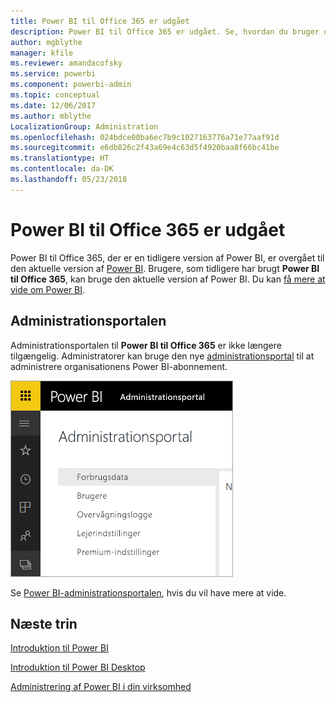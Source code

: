 ```yaml
---
title: Power BI til Office 365 er udgået
description: Power BI til Office 365 er udgået. Se, hvordan du bruger og administrerer det aktuelle Power BI.
author: mgblythe
manager: kfile
ms.reviewer: amandacofsky
ms.service: powerbi
ms.component: powerbi-admin
ms.topic: conceptual
ms.date: 12/06/2017
ms.author: mblythe
LocalizationGroup: Administration
ms.openlocfilehash: 024bdce00ba6ec7b9c1027163776a71e77aaf91d
ms.sourcegitcommit: e6db826c2f43a69e4c63d5f4920baa8f66bc41be
ms.translationtype: HT
ms.contentlocale: da-DK
ms.lasthandoff: 05/23/2018
---
```

# <a name="power-bi-for-office-365-is-retired"></a>Power BI til Office 365 er udgået
Power BI til Office 365, der er en tidligere version af Power BI, er overgået til den aktuelle version af [Power BI](https://powerbi.microsoft.com). Brugere, som tidligere har brugt **Power BI til Office 365**, kan bruge den aktuelle version af Power BI. Du kan [få mere at vide om Power BI](service-get-started.md).

## <a name="the-admin-portal"></a>Administrationsportalen
Administrationsportalen til **Power BI til Office 365** er ikke længere tilgængelig. Administratorer kan bruge den nye [administrationsportal](https://app.powerbi.com/admin-portal) til at administrere organisationens Power BI-abonnement.

![](media/service-admin-o365portal-retired/powerbi-admin-landing-page.png)

Se [Power BI-administrationsportalen](service-admin-portal.md), hvis du vil have mere at vide.

## <a name="next-steps"></a>Næste trin
[Introduktion til Power BI](service-get-started.md)

[Introduktion til Power BI Desktop](desktop-getting-started.md)

[Administrering af Power BI i din virksomhed](service-admin-administering-power-bi-in-your-organization.md)
